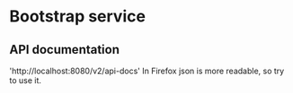 # Bootstrap service

## API documentation
'http://localhost:8080/v2/api-docs'
In Firefox json is more readable, so try to use it.